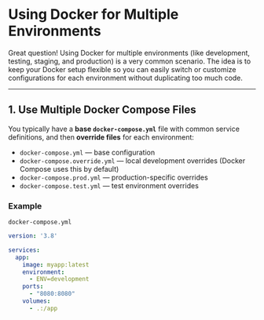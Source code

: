 # Using Docker for Multiple Environments

Great question! Using Docker for multiple environments (like development, testing, staging, and production) is a very common scenario. The idea is to keep your Docker setup flexible so you can easily switch or customize configurations for each environment without duplicating too much code.

---

## 1. Use Multiple Docker Compose Files

You typically have a **base `docker-compose.yml`** file with common service definitions, and then **override files** for each environment:

- `docker-compose.yml` — base configuration  
- `docker-compose.override.yml` — local development overrides (Docker Compose uses this by default)  
- `docker-compose.prod.yml` — production-specific overrides  
- `docker-compose.test.yml` — test environment overrides  

### Example

`docker-compose.yml`
```yaml
version: '3.8'

services:
  app:
    image: myapp:latest
    environment:
      - ENV=development
    ports:
      - "8080:8080"
    volumes:
      - .:/app
